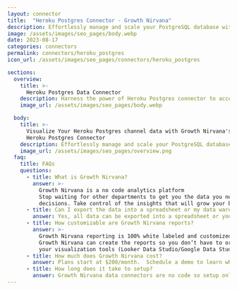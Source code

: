 ```yaml
---
layout: connector
title:  "Heroku Postgres Connector - Growth Nirvana"
description: Effortlessly manage and scale your PostgreSQL database with Heroku Postgres. Leverage the advanced features and tools provided by Heroku to streamline your database operations and maximize productivity.
image: /assets/images/seo_pages/body.webp
date: 2023-08-17
categories: connectors
permalink: connectors/heroku_postgres
icon_url: /assets/images/seo_pages/connectors/heroku_postgres

sections:
  overview:
    title: >-
      Heroku Postgres Data Connector
    description: Harness the power of Heroku Postgres connector to access, manage, and scale your PostgreSQL database effortlessly. Benefit from the seamless integration with Heroku's robust platform, ensuring high availability, scalability, and performance for your database needs.
    image_url: /assets/images/seo_pages/body.webp

  body:
    title: >-
      Visualize Your Heroku Postgres channel data with Growth Nirvana's
      Heroku Postgres Connector
    description: Effortlessly manage and scale your PostgreSQL database with Heroku Postgres. Leverage the advanced features and tools provided by Heroku to streamline your database operations and maximize productivity.
    image_url: /assets/images/seo_pages/overview.png
  faq:
    title: FAQs
    questions:
      - title: What is Growth Nirvana?
        answer: >-
          Growth Nirvana is a no code analytics platform 
          Stop waiting for other departments to get you the data you need to make critical business 
          decisions. Take control of the insights that will grow your business.
      - title: Can I export the data into a spreadsheet or my data warehouse?
        answer: Yes, all data can be exported into a spreadsheet or your data warehouse (Google BigQuery, AWS, Snowflake, Azure, etc)
      - title: How customizable are Growth Nirvana reports?
        answer: >-
          Growth Nirvana reporting is 100% white labeled and customized to your specifications.
          Growth Nirvana can create the reports so you don’t have to or you can connect
          your visualization tools (Looker Data Studio/Google Data Studio, Tableau, PowerBI, etc) to Growth Nirvana.
      - title: How much does Growth Nirvana cost?
        answer: Plans start at $200/month.  Schedule a demo to learn what plan is best for you.
      - title: How long does it take to setup?
        answer: Growth Nirvana data connectors are no code so setup only requires a few clicks.
---
```

